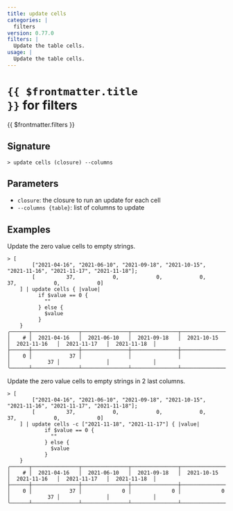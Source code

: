 ```yaml
---
title: update cells
categories: |
  filters
version: 0.77.0
filters: |
  Update the table cells.
usage: |
  Update the table cells.
---
```


# <code>{{ $frontmatter.title }}</code> for filters

<div class='command-title'>{{ $frontmatter.filters }}</div>

## Signature

```> update cells (closure) --columns```

## Parameters

 -  `closure`: the closure to run an update for each cell
 -  `--columns {table}`: list of columns to update

## Examples

Update the zero value cells to empty strings.
```shell
> [
        ["2021-04-16", "2021-06-10", "2021-09-18", "2021-10-15", "2021-11-16", "2021-11-17", "2021-11-18"];
        [          37,            0,            0,            0,           37,            0,            0]
    ] | update cells { |value|
          if $value == 0 {
            ""
          } else {
            $value
          }
    }
╭──────┬───────────────┬───────────────┬───────────────┬───────────────┬───────────────┬───────────────┬──────────────╮
│    # │  2021-04-16   │  2021-06-10   │  2021-09-18   │  2021-10-15   │  2021-11-16   │  2021-11-17   │  2021-11-18  │
├──────┼───────────────┼───────────────┼───────────────┼───────────────┼───────────────┼───────────────┼──────────────┤
│    0 │            37 │               │               │               │            37 │               │              │
╰──────┴───────────────┴───────────────┴───────────────┴───────────────┴───────────────┴───────────────┴──────────────╯

```

Update the zero value cells to empty strings in 2 last columns.
```shell
> [
        ["2021-04-16", "2021-06-10", "2021-09-18", "2021-10-15", "2021-11-16", "2021-11-17", "2021-11-18"];
        [          37,            0,            0,            0,           37,            0,            0]
    ] | update cells -c ["2021-11-18", "2021-11-17"] { |value|
            if $value == 0 {
              ""
            } else {
              $value
            }
    }
╭──────┬───────────────┬───────────────┬───────────────┬───────────────┬───────────────┬───────────────┬──────────────╮
│    # │  2021-04-16   │  2021-06-10   │  2021-09-18   │  2021-10-15   │  2021-11-16   │  2021-11-17   │  2021-11-18  │
├──────┼───────────────┼───────────────┼───────────────┼───────────────┼───────────────┼───────────────┼──────────────┤
│    0 │            37 │             0 │             0 │             0 │            37 │               │              │
╰──────┴───────────────┴───────────────┴───────────────┴───────────────┴───────────────┴───────────────┴──────────────╯

```
